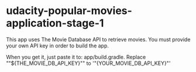 # udacity-popular-movies-application-stage-1
This app uses The Movie Database API to retrieve movies. 
You must provide your own API key in order to build the app. 

When you get it, just paste it to: app/build.gradle. 
Replace "\"${THE_MOVIE_DB_API_KEY}\"" to '"{YOUR_MOVIE_DB_API_KEY}"'
